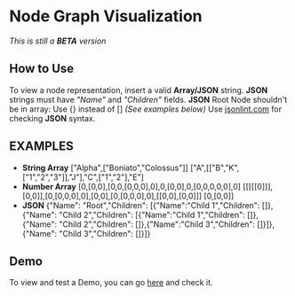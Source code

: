 Node Graph Visualization
========================
*This is still a **BETA** version*

How to Use
----------
To view a node representation, insert a valid **Array/JSON** string.
**JSON** strings must have *"Name"* and *"Children"* fields.
**JSON** Root Node shouldn't be in array: Use {} instead of [] *(See examples below)*
Use [jsonlint.com](http://jsonlint.com) for checking **JSON** syntax.



## EXAMPLES ##
* **String Array**
    ["Alpha",["Boniato","Colossus"]]
    ["A",[["B","K",["1","2","3"]],"J"],"C",["1","2"],"E"]
* **Number Array**
    [0,[0,0],[0,0,[0,0,0],0],0,[0,0],0,[0,0,0,0,0],0]
    [[[[[0]]],[0,0]],[0,[0,0,0],0],[0,0],[0,[0,0,0],0],[[0,0],[0,0]]]
    [0,[0,0]]
* **JSON**
    {"Name": "Root","Children": [{"Name":"Child 1","Children": []},{"Name": "Child 2","Children": [{"Name":"Child 1","Children": []},{"Name": "Child 2","Children": []},{"Name":"Child 3","Children": []}]},{"Name": "Child 3","Children": []}]}
	
Demo
----
To view and test a Demo, you can go [here](http://nodegraph.icewer.net) and check it.